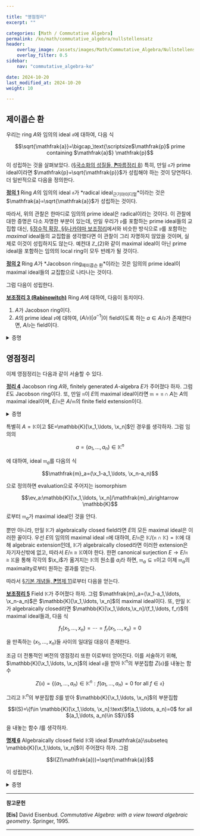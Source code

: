 ```yaml
---

title: "영점정리"
excerpt: ""

categories: [Math / Commutative Algebra]
permalink: /ko/math/commutative_algebra/nullstellensatz
header:
    overlay_image: /assets/images/Math/Commutative_Algebra/Nullstellensatz.png
    overlay_filter: 0.5
sidebar: 
    nav: "commutative_algebra-ko"

date: 2024-10-20
last_modified_at: 2024-10-20
weight: 10

---
```


## 제이콥슨 환

우리는 ring $A$와 임의의 ideal $\mathfrak{a}$에 대하여, 다음 식

$$\sqrt{\mathfrak{a}}=\bigcap_\text{\scriptsize$\mathfrak{p}$ prime containing $\mathfrak{a}$} \mathfrak{p}$$

이 성립하는 것을 살펴보았다. ([§국소화의 성질들, ⁋따름정리 8](/ko/math/commutative_algebra/properties_of_localization#cor8)) 특히, 만일 $\mathfrak{a}$가 prime ideal이라면 $\mathfrak{p}=\sqrt{\mathfrak{p}}$가 성립해야 하는 것이 당연하다. 더 일반적으로 다음을 정의한다.

<div class="definition" markdown="1">

<ins id="def1">**정의 1**</ins> Ring $A$의 임의의 ideal $\mathfrak{a}$가 *radical ideal<sub>근기아이디얼</sub>*이라는 것은 $\mathfrak{a}=\sqrt{\mathfrak{a}}$가 성립하는 것이다. 

</div>

따라서, 위의 관찰은 한마디로 임의의 prime ideal은 radical이라는 것이다. 이 관찰에 대한 증명은 다소 자명한 부분이 있는데, 만일 우리가 $\mathfrak{p}$를 포함하는 prime ideal들의 교집합 대신, [§정수적 확장, §§나카야마 보조정리](/ko/math/commutative_algebra/integral_extension#나카야마-보조정리)에서와 비슷한 방식으로 $\mathfrak{p}$를 포함하는 *maximal* ideal들의 교집합을 생각했다면 이 관찰이 그리 자명하지 않았을 것이며, 실제로 이것이 성립하지도 않는다. 예컨대 $\mathbb{Z}\_{(2)}$와 같이 maximal ideal이 아닌 prime ideal을 포함하는 임의의 local ring이 모두 반례가 될 것이다. 

<div class="definition" markdown="1">

<ins id="def2">**정의 2**</ins> Ring $A$가 *Jacobson ring<sub>제이콥슨 환</sub>*이라는 것은 임의의 prime ideal이 maximal ideal들의 교집합으로 나타나는 것이다.

</div>

그럼 다음이 성립한다.

<div class="proposition" markdown="1">

<ins id="lem3">**보조정리 3 (Rabinowitch)**</ins> Ring $A$에 대하여, 다음이 동치이다.

1. $A$가 Jacobson ring이다.
2. $A$의 prime ideal $\mathfrak{p}$에 대하여, $(A/\mathfrak{p})[a^{-1}]$이 field이도록 하는 $a\in A/\mathfrak{p}$가 존재한다면, $A/\mathfrak{p}$는 field이다.

</div>
<details class="proof" markdown="1">
<summary>증명</summary>

우선 $A$가 Jacobson이라 가정하자. 그럼 그 quotient $A/ \mathfrak{p}$가 Jacobson이 되는 것도 정의에 의해 자명하다. 한편 [\[대수적 구조\] §분수체, ⁋명제 8](/ko/math/algebraic_structures/field_of_fractions#prop8)에 의해 $A/\mathfrak{p}$는 integral domain이고, integral domain에서 $(0)$은 prime ideal이므로 $(0)$을 maximal ideal들의 교집합으로 나타낼 수 있다. 그런데 [§국소화, ⁋명제 8](/ko/math/commutative_algebra/localization#prop8)에 의하여 $(A/\mathfrak{p})[a^{-1}]$의 prime ideal과, $A/\mathfrak{p}$의 prime ideal 중 $a$를 포함하지 않는 것 사이의 일대일대응이 존재하며, 가정에 의해 $(A/\mathfrak{p})[a^{-1}]$의 prime ideal은 $0$뿐이므로, $A/\mathfrak{p}$의 prime ideal 중 $a$를 포함하지 않는 prime ideal 또한 $0$ 뿐이다. 즉, $A/\mathfrak{p}$의 임의의 nonzero prime ideal에는 항상 $a$가 들어가야 한다. 그런데 만일 이러한 prime ideal이 존재한다면, $A/\mathfrak{p}$는 integral domain이므로 

$$(0)=\sqrt{(0)}=\bigcap_\text{\scriptsize$\mathfrak{p}$ a prime} \mathfrak{p}$$

이고, 따라서 $a=0$이 되어 모순이다. 

거꾸로 둘째 조건을 가정하고 첫째 조건을 보이자. 즉 $A$의 prime ideal $\mathfrak{p}$를 고정하고, $\mathfrak{p}$를 포함하는 모든 maximal ideal들의 교집합을 $\mathfrak{P}$라 했을 때 $\mathfrak{p}=\mathfrak{P}$임을 보여야 한다. 결론에 반하여 어떠한 원소 $a\in \mathfrak{P}\setminus \mathfrak{p}$가 존재한다 가정하자. 그럼 [\[집합론\] §선택공리, ⁋정리 4](/ko/math/set_theory/axiom_of_choice#thm4)에 의하여, $\mathfrak{p}$를 포함하지만 $a$를 포함하지 않는 prime ideal 중 maximal한 prime ideal $\mathfrak{q}$가 존재한다. 정의에 의해 $a\not\in \mathfrak{q}$이므로 $\mathfrak{q}$는 maximal ideal이 아니고, 따라서 $A/\mathfrak{q}$는 field가 아니다. 그러나 $A[a^{-1}]$에서는 $\mathfrak{q}$가 정의에 의해 maximal ideal이어야 하고, 이는 둘째 조건에 모순이므로 $\mathfrak{p}=\mathfrak{P}$여야 한다. 

</details>

## 영점정리

이제 영점정리는 다음과 같이 서술할 수 있다.

<div class="proposition" markdown="1">

<ins id="thm4">**정리 4**</ins> Jacobson ring $A$와, finitely generated $A$-algebra $E$가 주어졌다 하자. 그럼 $E$도 Jacobson ring이다. 또, 만일 $\mathfrak{n}$이 $E$의 maximal ideal이라면 $\mathfrak{m}=\mathfrak{n}\cap A$는 $A$의 maximal ideal이며, $E/\mathfrak{n}$은 $A/\mathfrak{m}$의 finite field extension이다.

</div>
<details class="proof" markdown="1">
<summary>증명</summary>

세 단계로 나누어 증명한다.

1. 우선 $A=\mathbb{K}$이고 $E=\mathbb{K}[\x]$인 경우를 보자. 그럼 $E$는 principal ideal domain이고, 특히 $E$의 임의의 prime ideal은 irreducible monic polynomial로 생성된다. 이로부터 임의의 prime ideal은 다른 prime ideal에 포함될 수 없다는 것을 알 수 있으므로, $E$의 임의의 prime ideal이 maximal인 것을 알고, 이러한 ideal은 $1\in \mathbb{K}$를 포함할 수 없으므로 $A=\mathbb{K}$와 교집합하였을 때 반드시 $(0)$이 되어야 한다. 이 때, $E/\mathfrak{n}$은 $\mathfrak{n}$을 정의하는 irreducible polynomial의 차수만큼의 차원을 갖는 $\mathbb{K}$-벡터공간이 된다. 마지막으로 $(0)$이 maximal ideal들의 곱이라는 것을 보이기 위해서는, $E=\mathbb{K}[\x]$가 무한히 많은 irreducible polynomial들을 가지고 있고, 다항식의 차수는 반드시 유한이므로 이들 모두를 인수로 갖는 다항식은 $0$뿐이라는 논증을 사용하면 된다. 이 때 $E$에서의 irreducible polynomial의 무한성은 유클리드의 소수의 무한성 증명을 그대로 따라하면 된다.
2. 다음 단계로, 임의의 Jacobson ring $A$와, 하나의 원소로 생성되는 $A$-algebra $E$를 생각하고 $E$가 Jacobson임을 보이기 위해 [보조정리 3](#lem3)의 둘째 조건이 성립함을 보이자. 즉 이번 단계에서 우리의 목표는 다음 명제를 증명하는 것이다.
    > Jacobson ring $A$가 주어졌다 하고, 하나의 원소로 생성되는 $A$-algebra $E$가 주어졌다 하자. 만일 고정된 prime ideal $\mathfrak{q}\subseteq E$에 대하여, $E/\mathfrak{q}$가 영이 아닌 $x\in E/\mathfrak{q}$를 포함하여 $(E/\mathfrak{q})[x^{-1}]$이 field이도록 할 수 있다면, $E/\mathfrak{q}$ 또한 field이다.

    그런데 $E'=E/\mathfrak{q}$ 또한 하나의 원소로 생성되는 $A$-algebra이므로, 위의 명제는 다음 명제를 보이는 것과 동일한 것이다.
    > Jacobson ring $A$가 주어졌다 하고, 하나의 원소로 생성되는 $A$-algebra $E'$가 integral domain이라 하자. 만일 $E'$가 영이 아닌 $x\in E'$를 포함하여 $E'[x^{-1}]$이 field이도록 할 수 있다면, $E'$ 또한 field이다.

    이렇게 quotient를 취하는 과정에서, $A$는 $A'=A/(A\cap \mathfrak{q})$로 바뀌게 되며 이 또한 Jacobson ring이므로, 결과적으로 우리가 보여야 하는 것은 다음 명제이다.
    > Integral domain $A'$가 Jacobson이라 하고, 하나의 원소로 생성되는 $A'$-algebra $E'$가 integral domain이며 $A'$를 포함한다 하자. 만일 $E'$가 영이 아닌 $x\in E'$를 포함하여 $E'[x^{-1}]$이 field이도록 할 수 있다면, $E'$ 또한 field이다.

    이를 위해 우리는 위의 가정 하에서 $A'$가 field가 되어야 하고, $E'$는 $A$의 유한한 extension이 됨을 보인다. 위의 명제에서 $E'$는 하나의 원소로 생성되는 $A'$-algebra이므로, $E'=A'[\x]/\mathfrak{q}$라 쓸 수 있다. 우선 $\mathfrak{q}\neq 0$임을 보이자. 결론에 반하여 $\mathfrak{q}=0$이라 하고, 적당한 $x\in E'/(0)=A'[\x]$가 존재하여 $E'[x^{-1}]=A'[\x][x^{-1}]$이 field라 가정하자. $K'=\Frac(A')$라 하면, 이 가정에 의해 $K'[\x][x^{-1}]$ 또한 field이다. 그런데 $K'[\x]$는 첫째 결과에 의해 Jacobson이므로 $K'[\x]$가 field가 되어야 하고 이는 모순이다. 따라서 $\mathfrak{q}\neq 0$이어야 하고, $E'[x^{-1}]=K'[\x]/\mathfrak{q}K'[\x]$는 $K'$의 finite dimensional extension이다.  
    이제 $p(x)\in \mathfrak{q}$가 $E'$에서 다음의 식

    $$p(\alpha)=p_n\alpha^n+\cdots+p_0=0$$

    을 만족한다 하자. 여기에서 $\alpha$는 $E'$의 $A'$-algebra로서의 generator이다. 그럼 위의 식으로부터 $E'[p_n^{-1}]$은 integral $A'[p_n^{-1}]$-algebra이다. 한편, 위에서 정의한 $x$ 또한 적당한 다항식

    $$q(x)=q_mx^m+\cdots+q_0=0$$

    을 만족해야 하며, $E'$가 integral domain이므로 우리는 일반성을 잃지 않고 $q_0\neq 0$이라 가정할 수 있다. 그럼 이제 monic polynomial

    $$\left(\frac{1}{x}\right)^m+\frac{q_1}{1_0}\left(\frac{1}{x}\right)^{m-1}+\cdots+\frac{q_m}{q_0}=0$$

    으로부터 $E'[x^{-1}]$이 integral $A'[(p_nq_0)^{-1}]$-algebra임을 안다. 이제 [§정수적 확장과 아이디얼, ⁋따름정리 3](/ko/math/commutative_algebra/lying_over_and_going_up#cor3)으로부터 $A'[(p_nq_0)^{-1}]$는 field이고, 가정에 의해 $A'$는 Jacobson이므로 [보조정리 3](#lem3)에 의해 $A'$는 field이다. 따라서 $E'$는 integral $A'$-algebra이고 다시 [§정수적 확장과 아이디얼, ⁋따름정리 3](/ko/math/commutative_algebra/lying_over_and_going_up#cor3)으로부터 $E'$가 field임을 안다. 
3. 이제 마지막 경우는 둘째 결과를 사용해 induction을 진행하면 된다. 

</details>

특별히 $A=\mathbb{K}$이고 $E=\mathbb{K}[\x_1,\ldots, \x_n]$인 경우를 생각하자. 그럼 임의의 

$$a=(a_1,\ldots, a_n)\in \mathbb{K}^n$$

에 대하여, ideal $\mathfrak{m}_a$를 다음의 식

$$\mathfrak{m}_a=(\x_1-a_1,\ldots, \x_n-a_n)$$

으로 정의하면 evaluation으로 주어지는 isomorphism

$$\ev_a:\mathbb{K}[\x_1,\ldots, \x_n]/\mathfrak{m}_a\rightarrow \mathbb{K}$$

로부터 $\mathfrak{m}_a$가 maximal ideal인 것을 안다. 

뿐만 아니라, 만일 $\mathbb{K}$가 algebraically closed field라면 $E$의 모든 maximal ideal은 이러한 꼴이다. 우선 $E$의 임의의 maximal ideal $\mathfrak{n}$에 대하여, $E/\mathfrak{n}$은 $\mathbb{K}/(\mathfrak{n}\cap \mathbb{K})=\mathbb{K}$에 대해 algebraic extension인데, $\mathbb{K}$가 algebraically closed라면 이러한 extension은 자기자신밖에 없고, 따라서 $E/\mathfrak{n}\cong \mathbb{K}$여야 한다. 한편 canonical surjection $E \rightarrow E/\mathfrak{n}\cong \mathbb{K}$을 통해 각각의 $\x_i$가 옮겨지는 $\mathbb{K}$의 원소를 $a_i$라 하면, $\mathfrak{m}_a\subseteq \mathfrak{n}$이고 이제 $\mathfrak{m}_a$의 maximality로부터 원하는 결과를 얻는다. 

따라서 [§기본 개념들, ⁋명제 11](/ko/math/commutative_algebra/basic_notions#prop11)로부터 다음을 얻는다.

<div class="proposition" markdown="1">

<ins id="lem5">**보조정리 5**</ins> Field $\mathbb{K}$가 주어졌다 하자. 그럼 $\mathfrak{m}_a=(\x_1-a_1,\ldots, \x_n-a_n)$은 $\mathbb{K}[\x_1,\ldots, \x_n]$의 maximal ideal이다. 또, 만일 $\mathbb{K}$가 algebraically closed라면 $\mathbb{K}[\x_1,\ldots,\x_n]/(f_1,\ldots, f_r)$의 maximal ideal들과, 다음 식

$$f_1(x_1,\ldots, x_n)=\cdots=f_r(x_1,\ldots, x_n)=0$$

을 만족하는 $(x_1,\ldots, x_n)$들 사이의 일대일 대응이 존재한다. 

</div>

조금 더 전통적인 버전의 영점정리 또한 이로부터 얻어진다. 이를 서술하기 위해, $\mathbb{K}[\x_1,\ldots, \x_n]$의 ideal $\mathfrak{a}$을 받아 $\mathbb{K}^n$의 부분집합 $Z(\mathfrak{a})$를 내놓는 함수

$$Z(\mathfrak{a})=\{(a_1,\ldots, a_n)\in \mathbb{K}^n: \text{$f(a_1,\ldots, a_n)=0$ for all $f\in \mathfrak{a}$}\}$$

그리고 $\mathbb{K}^n$의 부분집합 $S$를 받아 $\mathbb{K}[\x_1,\ldots, \x_n]$의 부분집합

$$I(S)=\{f\in \mathbb{K}[\x_1,\ldots, \x_n]:\text{$f(a_1,\ldots, a_n)=0$ for all $(a_1,\ldots, a_n)\in S$}\}$$

을 내놓는 함수 $I$를 생각하자. 

<div class="proposition" markdown="1">

<ins id="prop6">**명제 6**</ins> Algebraically closed field $\mathbb{K}$와 ideal $\mathfrak{a}\subseteq \mathbb{K}[\x_1,\ldots, \x_n]$이 주어졌다 하자. 그럼 

$$I(Z(\mathfrak{a}))=\sqrt{\mathfrak{a}}$$

이 성립한다.

</div>
<details class="proof" markdown="1">
<summary>증명</summary>

[보조정리 5](#lem5)로부터, $Z(\mathfrak{a})$의 원소들이 $\mathbb{K}[\x_1,\ldots, \x_n]$의 maximal ideal들 중 $\mathfrak{a}$를 포함하는 것들에 일대일로 대응됨을 안다. 따라서 $I(Z(\mathfrak{a}))$는 $\mathfrak{a}$를 포함하는 $\mathbb{K}[\x_1,\ldots, \x_n]$의 maximal ideal들의 교집합이며, [정리 4](#thm4)에 의해 $\mathbb{K}[\x_1,\ldots, \x_n]$은 Jacobson이므로 이는 $\mathfrak{a}$를 포함하는 $\mathbb{K}[\x_1,\ldots, \x_n]$의 prime ideal들의 교집합과 같고 이것이 정확히 우변이다. 

</details>

---

**참고문헌**

**[Eis]** David Eisenbud. *Commutative Algebra: with a view toward algebraic geometry*. Springer, 1995.

---
